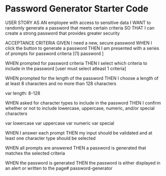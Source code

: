 # Password Generator Starter Code

USER STORY
AS AN employee with access to sensitive data
I WANT to randomly generate a password that meets certain criteria
SO THAT I can create a strong password that provides greater security

ACCEPTANCE CRITERIA
GIVEN I need a new, secure password
WHEN I click the button to generate a password
THEN I am presented with a series of prompts for password criteria [(1) password ]

WHEN prompted for password criteria
THEN I select which criteria to include in the password
[user must select atleast 1 criteria]

WHEN prompted for the length of the password
THEN I choose a length of at least 8 characters and no more than 128 characters

var length: 8-128

WHEN asked for character types to include in the password
THEN I confirm whether or not to include lowercase, uppercase, numeric, and/or special characters

var lowercase 
var uppercase
var numeric
var special

WHEN I answer each prompt
THEN my input should be validated and at least one character type should be selected

WHEN all prompts are answered
THEN a password is generated that matches the selected criteria

WHEN the password is generated
THEN the password is either displayed in an alert or written to the page# password-generator
